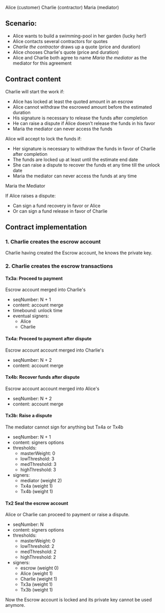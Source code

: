 Alice (customer)
Charlie (contractor)
Maria (mediator)

## Scenario:

- Alice wants to build a swimming-pool in her garden (lucky her!)
- Alice contacts several contractors for quotes
- _Charlie the contractor_ draws up a quote (price and duration)
- Alice chooses Charlie's quote (price and duration)
- Alice and Charlie both agree to name _Maria the mediator_ as the mediator for this agreement

## Contract content

Charlie will start the work if:

- Alice has locked at least the quoted amount in an escrow
- Alice cannot withdraw the escrowed amount before the estimated duration
- His signature is necessary to release the funds after completion
- He can raise a dispute if Alice doesn't release the funds in his favor
- Maria the mediator can never access the funds

Alice will accept to lock the funds if:

- Her signature is necessary to withdraw the funds in favor of Charlie after completion
- The funds are locked up at least until the estimate end date
- She can raise a dispute to recover the funds et any time till the unlock date
- Maria the mediator can never access the funds at any time

Maria the Mediator

If Alice raises a dispute:

- Can sign a fund recovery in favor or Alice
- Or can sign a fund release in favor of Charlie

## Contract implementation

### 1. Charlie creates the escrow account

Charlie having created the Escrow account, he knows the private key.

### 2. Charlie creates the escrow transactions

#### Tx3a: Proceed to payment

Escrow account merged into Charlie's

- seqNumber: N + 1
- content: account merge
- timebound: unlock time
- eventual signers:
  - Alice
  - Charlie

#### Tx4a: Proceed to payment after dispute

Escrow account account merged into Charlie's

- seqNumber: N + 2
- content: account merge

#### Tx4b: Recover funds after dispute

Escrow account account merged into Alice's

- seqNumber: N + 2
- content: account merge

#### Tx3b: Raise a dispute

The mediator cannot sign for anything but Tx4a or Tx4b

- seqNumber: N + 1
- content: signers options
- thresholds:
  - masterWeight: 0
  - lowThreshold: 3
  - medThreshold: 3
  - highThreshold: 3
- signers:
  - mediator (weight 2)
  - Tx4a (weight 1)
  - Tx4b (weight 1)

#### Tx2 Seal the escrow account

Alice or Charlie can proceed to payment or raise a dispute.

- seqNumber: N
- content: signers options
- thresholds:
  - masterWeight: 0
  - lowThreshold: 2
  - medThreshold: 2
  - highThreshold: 2
- signers:
  - escrow (weight 0)
  - Alice (weight 1)
  - Charlie (weight 1)
  - Tx3a (weight 1)
  - Tx3b (weight 1)

Now the Escrow account is locked and its private key cannot be used anymore.
